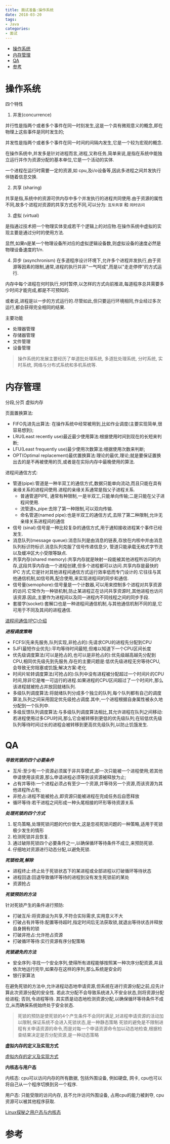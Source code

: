 ```yaml
---
title: 面试准备:操作系统
date: 2018-03-20
tags:
- Java
categories:
- 面试
---
```

<!-- TOC -->

- [操作系统](#操作系统)
- [内存管理](#内存管理)
- [QA](#qa)
- [参考](#参考)

<!-- /TOC -->

# 操作系统

四个特性

1. 并发(concurrence)

并行性是指两个或者多个事件在同一时刻发生,这是一个具有微观意义的概念,即在物理上这些事件是同时发生的;

并发性是指两个或者多个事件在同一时间的间隔内发生,它是一个较为宏观的概念.

在操作系统中,并发多是针对进程而言,进程,又称任务,简单来说,是指在系统中能独立运行并作为资源分配的基本单位,它是一个活动的实体.

一个进程在运行时需要一定的资源,如 cpu,及i/o设备等,因此多进程之间并发执行伴随着信息交换.

2. 共享 (sharing)

共享是指,系统中的资源可供内存中多个并发执行的进程共同使用.由于资源的属性不同,故多个进程对资源的共享方式也不同,可以分为: `互斥共享` 和 `同时访问`

3. 虚拟 (virtual)

是指通过技术把一个物理实体变成若干个逻辑上的对应物.在操作系统中虚拟的实现主要是通过分时的使用方法.

显然,如果n是某一个物理设备所对应的虚拟逻辑设备数,则虚拟设备的速度必然是物理设备速度的1/n.

4. 异步 (asynchronism)
在多道程序设计环境下,允许多个进程并发执行,由于资源等因素的限制,通常,进程的执行并非"一气呵成",而是以"走走停停"的方式运行.

内存中每个进程在何时执行,何时暂停,以怎样的方式向前推进,每道程序总共需要多少时间才能完成,都是不可预知的.

或者说,进程是以一步的方式运行的.尽管如此,但只要运行环境相同,作业经过多次运行,都会获得完全相同的结果.

主要功能
* 处理器管理
* 存储器管理
* 文件管理
* 设备管理

> 操作系统的发展主要经历了单道批处理系统, 多道批处理系统, 分时系统, 实时系统, 网络与分布式系统和多机系统等.

# 内存管理

分段,分页
虚拟内存

页面置换算法:

* FIFO先进先出算法: 在操作系统中经常被用到,比如作业调度(主要实现简单,很容易想到);
* LRU(Least recently use)最近最少使用算法:根据使用时间到现在的长短来判断;
* LFU(Least frequently use)最少使用次数算法:根据使用次数来判断;
* OPT(Optimal replacement)最优置换算法:理论的最优,理论;就是要保证置换出去的是不再被使用的页,或者是在实际内存中最晚使用的算法.

进程间通信方式:

* 管道(pipe):管道是一种半双工的通信方式,数据只能单向流动,而且只能在具有亲缘关系的进程间使用.进程的亲缘关系通常是指父子进程关系.
    * 普通管道PIPE, 通常有种限制,一是半双工,只能单向传输;二是只能在父子进程间使用.
    * 流管道s_pipe:去除了第一种限制,可以双向传输.
    * 命名管道(named pipe):也是半双工的通信方式,去除了第二种限制,允许无亲缘关系进程间的通信
* 信号 (sinal):信号是一种比较复杂的通信方式,用于通知接收进程某个事件已经发生.
* 消息队列(message queue):消息队列是由消息的链表,存放在内核中并由消息队列标识符标识.消息队列克服了信号传递信息少, 管道只能承载无格式字节流以及缓冲区大小受限等缺点.
* 共享内存(shared memory):共享内存就是映射一段能被其他进程所访问的内存,这段共享内存由一个进程创建,但多个进程都可以访问.共享内存是最快的 IPC 方式,它是针对其他进程间通信方式运行效率低而专门设计的.它往往与其他通信机制,如信号两,配合使用,来实现进程间的同步和通信.
* 信号量(semophore):信号量是一个计数器,可以用来控制多个进程对共享资源的访问.它常作为一种锁机制,防止某进程正在访问共享资源时,其他进程也访问该资源.因此,主要作为进程间以及同一进程内不同线程之间的同步手段.
* 套接字(socket):套解口也是一种进程间通信机制,与其他通信机制不同的是,它可用于不同及其间的进程通信.

[进程间通信(IPC)介绍](http://www.cnblogs.com/CheeseZH/p/5264465.html)

***进程调度策略***

* FCFS(先来先服务,队列实现,非抢占的):先请求CPU的进程先分配到CPU
* SJF(最短作业优先):平均等待时间最短,但难以知道下一个CPU区间长度
* 优先级调度算法(可以是抢占的,也可以是非抢占的):优先级越高越先分配到CPU,相同优先级先到先服务,存在的主要问题是:低优先级进程无穷等待CPU,会导致无穷阻塞或饥饿;解决方案:老化
* 时间片轮转调度算法(可抢占的):队列中没有进程被分配超过一个时间片的CPU时间,除非它是唯一可运行的进程.如果进程的CPU区间超过了一个时间片,那么该进程就被抢占并放回就绪队列.
* 多级队列调度算法:将就绪队列分成多个独立的队列,每个队列都有自己的调度算法,队列之间采用固定优先级抢占调度.其中,一个进程根据自身属性被永久地分配到一个队列中.
* 多级反馈队列调度算法:与多级队列调度算法相比,其允许进程在队列之间移动:若进程使用过多CPU时间,那么它会被转移到更低的优先级队列;在较低优先级队列等待时间过长的进程会被转移到更高优先级队列,以防止饥饿发生.


# QA

***导致死锁的四个必要条件***

* 互斥:至少有一个资源必须属于非共享模式,即一次只能被一个进程使用;若其他申请使用该资源,那么申请进程必须等到该资源被释放为止;
* 占有并等待:一个进程必须占有至少一个资源,并等待另一个资源,而该资源为其他进程所占有;
* 非抢占:进程不能被抢占,即资源只能被进程在完成任务后自愿释放
* 循环等待:若干进程之间形成一种头尾相接的环形等待资源关系

***处理死锁的四个方式***

1. 鸵鸟策略,处理死锁问题的代价很大,这是忽视死锁问题的一种策略,适用于死锁极少发生的情形
2. 检测死锁并且恢复.
3. 通过破除死锁四个必要条件之一,以确保循环等待条件不成立,来预防死锁.
4. 仔细地对资源进行动态分配,以避免死锁.

***死锁检测,解除***

* 进程终止:终止处于死锁状态下的某进程或全部进程以打破循环等待状态
* 进程回退:回退导致循环等待的进程到没有发生死锁前的某处
* 资源抢占

***死锁预防的方法***

针对死锁产生的条件进行预防:
* 打破互斥:将资源设为共享,不符合实际需求,实用意义不大
* 打破占有并等待:配置等待超时,指定时间后无法获取锁,就退出等待状态并释放自身拥有的锁
* 打破非抢占:允许抢占资源
* 打破循环等待:实行资源有序分配策略

***死锁避免的方法***

* 安全序列:寻找一个安全序列,使得所有进程能够按照某一种次序分配资源,并且依次地运行完毕,如果存在这样的序列,那么系统是安全的
* 银行家算法

在避免死锁的方法中,允许进程动态地申请资源,但系统在进行资源分配之前,应先计算此次资源分配的安全性.
若此次分配不会导致系统进入不安全状态,则将资源分配给进程; 否则,令进程等待.
其实质是动态地检测资源分配,以确保循环等待条件不成立,从而确保系统始终处于安全状态.

> 死锁的预防是使死锁的4个产生条件不会同时满足,对进程申请资源的活动加以限制,保证系统不会进入死锁状态,是一种静态策略
> 死锁的避免是不限制进程有关申请资源的命令,而是对每一个申请资源命令加以动态地检查,根据检查结果决定是否分配资源,是一种动态策略

**虚拟内存的定义及实现方式**

[虚拟内存的定义及实现方式](https://blog.csdn.net/u014590757/article/details/80452618)

**内核态与用户态**

内核态: cpu可以访问内存的所有数据, 包括外围设备, 例如硬盘, 网卡, cpu也可以将自己从一个程序切换到另一个程序.

用户态: 只能受限的访问内存, 且不允许访问外围设备, 占用cpu的能力被剥夺, cpu资源可以被其他程序获取.

[Linux探秘之用户态与内核态](https://www.cnblogs.com/bakari/p/5520860.html)

<!--
* 进程的有哪几种状态,状态转换图,及导致转换的事件
* 内存连续分配方式采用的几种算法及各自优劣
* 基本分页储存管理方式
* 基本分段储存管理方式
* 分段分页方式的比较各自优缺点
* 几种页面置换算法,会算所需换页数
为什么要内存对齐;
为什么会有大端小端,htol这一类函数的作用;
-->


# 参考

[]()
